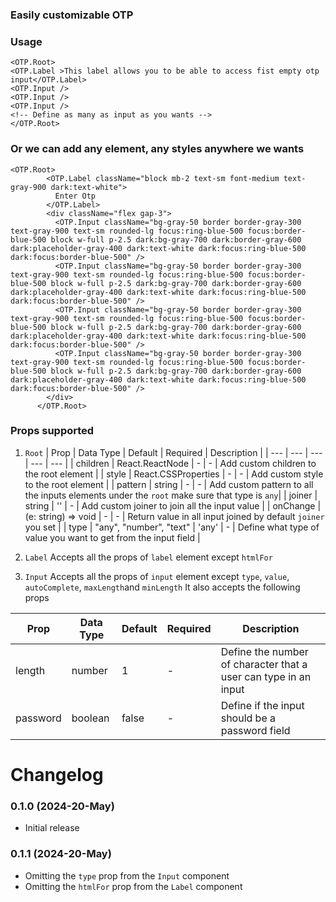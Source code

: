 ### Easily customizable OTP

### Usage 

```
<OTP.Root>
<OTP.Label >This label allows you to be able to access fist empty otp input</OTP.Label>
<OTP.Input />
<OTP.Input />
<OTP.Input />
<!-- Define as many as input as you wants -->
</OTP.Root>
```


### Or we can add any element, any styles anywhere we wants

````
<OTP.Root>
        <OTP.Label className="block mb-2 text-sm font-medium text-gray-900 dark:text-white">
          Enter Otp
        </OTP.Label>
        <div className="flex gap-3">
          <OTP.Input className="bg-gray-50 border border-gray-300 text-gray-900 text-sm rounded-lg focus:ring-blue-500 focus:border-blue-500 block w-full p-2.5 dark:bg-gray-700 dark:border-gray-600 dark:placeholder-gray-400 dark:text-white dark:focus:ring-blue-500 dark:focus:border-blue-500" />
          <OTP.Input className="bg-gray-50 border border-gray-300 text-gray-900 text-sm rounded-lg focus:ring-blue-500 focus:border-blue-500 block w-full p-2.5 dark:bg-gray-700 dark:border-gray-600 dark:placeholder-gray-400 dark:text-white dark:focus:ring-blue-500 dark:focus:border-blue-500" />
          <OTP.Input className="bg-gray-50 border border-gray-300 text-gray-900 text-sm rounded-lg focus:ring-blue-500 focus:border-blue-500 block w-full p-2.5 dark:bg-gray-700 dark:border-gray-600 dark:placeholder-gray-400 dark:text-white dark:focus:ring-blue-500 dark:focus:border-blue-500" />
          <OTP.Input className="bg-gray-50 border border-gray-300 text-gray-900 text-sm rounded-lg focus:ring-blue-500 focus:border-blue-500 block w-full p-2.5 dark:bg-gray-700 dark:border-gray-600 dark:placeholder-gray-400 dark:text-white dark:focus:ring-blue-500 dark:focus:border-blue-500" />
        </div>
      </OTP.Root>

````

### Props supported

1. `Root`
| Prop | Data Type | Default | Required | Description |
| --- | --- | --- | --- | --- |
| children | React.ReactNode | - | - | Add custom children to the root element |
| style | React.CSSProperties | - | - | Add custom style to the root element |
| pattern | string | - | - | Add custom pattern to all the inputs elements under the `root` make sure that type is `any`|
| joiner | string | '' | - | Add custom joiner to join all the input value |
| onChange | (e: string) => void | - | - | Return value in all input joined by default `joiner` you set |
| type | "any", "number", "text" | 'any' | - |  Define what type of value you want to get from the input field |

2. `Label`
Accepts all the props of `label` element except `htmlFor`

3. `Input`
Accepts all the props of `input` element except  `type`, `value`, `autoComplete`, `maxLength`and `minLength`
It also accepts the following props

| Prop | Data Type | Default | Required | Description |
| --- | --- | --- | --- | --- |
| length | number | 1 | - | Define the number of character that a user can type in an input |
| password | boolean | false | - | Define if the input should be a password field |



# Changelog

### 0.1.0 (2024-20-May)
- Initial release

### 0.1.1 (2024-20-May)
- Omitting the `type` prop from the `Input` component
- Omitting the `htmlFor` prop from the `Label` component